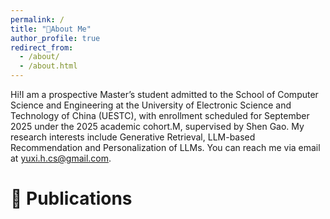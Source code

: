 ```yaml
---
permalink: /
title: "📖About Me"
author_profile: true
redirect_from: 
  - /about/
  - /about.html
---
```


Hi!I am a prospective Master’s student admitted to the School of Computer Science and Engineering at the University of Electronic Science and Technology of China (UESTC), with enrollment scheduled for September 2025 under the 2025 academic cohort.M, supervised by Shen Gao. My research interests include Generative Retrieval, LLM-based Recommendation and Personalization of LLMs. You can reach me via email at [yuxi.h.cs@gmail.com](mailto:yuxi.h.cs@gmail.com).

📝 Publications
======
